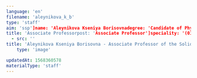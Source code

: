 ```yaml
---
language: 'en'
filename: 'aleynikova_k_b'
type: 'staff'
aim: 'ssp']name: 'Aleynikova Kseniya Borisovnadegree: 'Candidate of Physico-Mathematical Sciences'
title: 'Associate Professorpost: 'Associate Professor']speciality: '(01.04.07) Condensed matter physicscontacts: []avatar:
  - src: ''
title: 'Aleynikova Kseniya Borisovna - Associate Professor of the Solid state physics and nanostructures Department'
    type: 'image'

updatedAt: 1568360578
materialType: 'staff'
---
```


